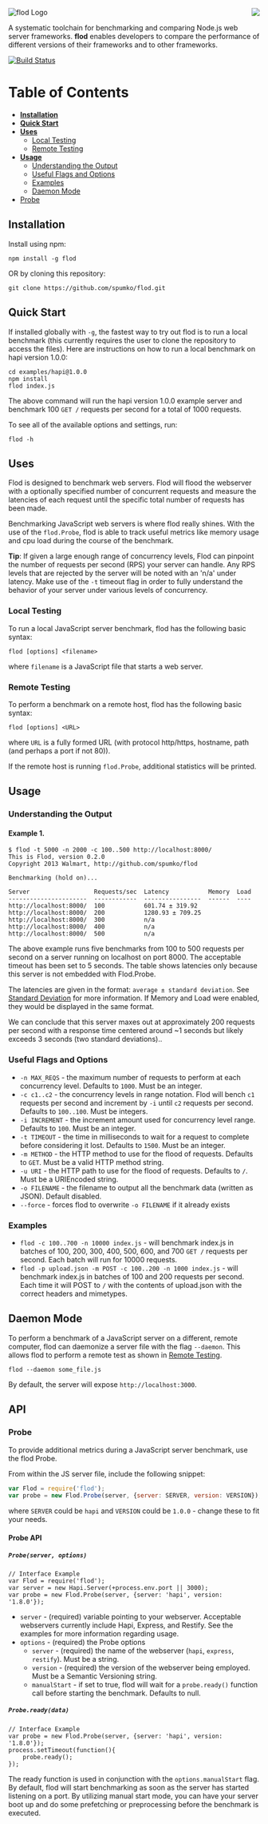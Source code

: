 <a href="https://github.com/spumko"><img src="https://raw.github.com/spumko/spumko/master/images/from.png" align="right" /></a>
![flod Logo](https://raw.github.com/spumko/flod/master/images/flod.png)

A systematic toolchain for benchmarking and comparing Node.js web server frameworks. **flod** enables developers to compare the performance of different versions of their frameworks and to other frameworks.

[![Build Status](https://secure.travis-ci.org/spumko/flod.png)](http://travis-ci.org/spumko/flod)


# Table of Contents

- [**Installation**](#installation)
- [**Quick Start**](#quick-start)
- [**Uses**](#uses)
    - [Local Testing](#local-testing)
    - [Remote Testing](#remote-testing)
- [**Usage**](#usage)
    - [Understanding the Output](#understanding-the-output)
    - [Useful Flags and Options](#useful-flags-and-options)
    - [Examples](#examples)
    - [Daemon Mode](#daemon-mode)
- [Probe](#probe)


## Installation

Install using npm:

    npm install -g flod

OR by cloning this repository:

    git clone https://github.com/spumko/flod.git


## Quick Start

If installed globally with `-g`, the fastest way to try out flod is to run a local benchmark (this currently requires the user to clone the repository to access the files). Here are instructions on how to run a local benchmark on hapi version 1.0.0:

    cd examples/hapi@1.0.0
    npm install
    flod index.js

The above command will run the hapi version 1.0.0 example server and benchmark 100 `GET /` requests per second for a total of 1000 requests.


To see all of the available options and settings, run:

    flod -h


## Uses

Flod is designed to benchmark web servers. Flod will flood the webserver with a optionally specified number of concurrent requests and measure the latencies of each request until the specific total number of requests has been made.

Benchmarking JavaScript web servers is where flod really shines. With the use of the `flod.Probe`, flod is able to track useful metrics like memory usage and cpu load during the course of the benchmark. 

**Tip**: If given a large enough range of concurrency levels, Flod can pinpoint the number of requests per second (RPS) your server can handle. Any RPS levels that are rejected by the server will be noted with an 'n/a' under latency. Make use of the `-t` timeout flag in order to fully understand the behavior of your server under various levels of concurrency.

### Local Testing

To run a local JavaScript server benchmark, flod has the following basic syntax:

    flod [options] <filename>

where `filename` is a JavaScript file that starts a web server.


### Remote Testing

To perform a benchmark on a remote host, flod has the following basic syntax:

    flod [options] <URL>

where `URL` is a fully formed URL (with protocol http/https, hostname, path (and perhaps a port if not 80)).

If the remote host is running `flod.Probe`, additional statistics will be printed.


## Usage

### Understanding the Output

#### Example 1.
```
$ flod -t 5000 -n 2000 -c 100..500 http://localhost:8000/
This is Flod, version 0.2.0
Copyright 2013 Walmart, http://github.com/spumko/flod

Benchmarking (hold on)...

Server                  Requests/sec  Latency           Memory  Load
----------------------  ------------  ----------------  ------  ----
http://localhost:8000/  100           601.74 ± 319.92               
http://localhost:8000/  200           1280.93 ± 709.25              
http://localhost:8000/  300           n/a                           
http://localhost:8000/  400           n/a                           
http://localhost:8000/  500           n/a                           
```

The above example runs five benchmarks from 100 to 500 requests per second on a server running on localhost on port 8000. The acceptable timeout has been set to 5 seconds. The table shows latencies only because this server is not embedded with Flod.Probe.

The latencies are given in the format: `average ± standard deviation`. See [Standard Deviation](http://en.wikipedia.org/wiki/Standard_deviation) for more information. If Memory and Load were enabled, they would be displayed in the same format.

We can conclude that this server maxes out at approximately 200 requests per second with a response time centered around ~1 seconds but likely exceeds 3 seconds (two standard deviations).. 

### Useful Flags and Options

- `-n MAX_REQS` - the maximum number of requests to perform at each concurrency level. Defaults to `1000`. Must be an integer.
- `-c c1..c2` - the concurrency levels in range notation. Flod will bench `c1` requests per second and increment by `-i` until `c2` requests per second. Defaults to `100..100`. Must be integers.
- `-i INCREMENT` - the increment amount used for concurrency level range. Defaults to `100`. Must be an integer.
- `-t TIMEOUT` - the time in milliseconds to wait for a request to complete before considering it lost. Defaults to `1500`. Must be an integer.
- `-m METHOD` - the HTTP method to use for the flood of requests. Defaults to `GET`. Must be a valid HTTP method string.
- `-u URI` - the HTTP path to use for the flood of requests. Defaults to `/`. Must be a URIEncoded string.
- `-o FILENAME` - the filename to output all the benchmark data (written as JSON). Default disabled. 
- `--force` - forces flod to overwrite `-o FILENAME` if it already exists

### Examples

- `flod -c 100..700 -n 10000 index.js` - will benchmark index.js in batches of 100, 200, 300, 400, 500, 600, and 700 `GET /` requests per second. Each batch will run for 10000 requests.
- `flod -p upload.json -m POST -c 100..200 -n 1000 index.js` - will benchmark index.js in batches of 100 and 200 requests per second. Each time it will POST to `/` with the contents of upload.json with the correct headers and mimetypes.



## Daemon Mode

To perform a benchmark of a JavaScript server on a different, remote computer, flod can daemonize a server file with the flag `--daemon`. This allows flod to perform a remote test as shown in [Remote Testing](#remote-testing).

    flod --daemon some_file.js

By default, the server will expose `http://localhost:3000`.


## API 

### Probe

To provide additional metrics during a JavaScript server benchmark, use the flod Probe.

From within the JS server file, include the following snippet:

```javascript
var Flod = require('flod');
var probe = new Flod.Probe(server, {server: SERVER, version: VERSION});
```

where `SERVER` could be `hapi` and `VERSION` could be `1.0.0` - change these to fit your needs.

#### Probe API

##### `Probe(server, options)`

```
// Interface Example
var Flod = require('flod');
var server = new Hapi.Server(+process.env.port || 3000);
var probe = new Flod.Probe(server, {server: 'hapi', version: '1.8.0'});
```

- `server` - (required) variable pointing to your webserver. Acceptable webservers currently include Hapi, Express, and Restify. See the examples for more information regarding usage.
- `options` - (required) the Probe options
    - `server` - (required) the name of the webserver (`hapi`, `express`, `restify`). Must be a string.
    - `version` - (required) the version of the webserver being employed. Must be a Semantic Versioning string.
    - `manualStart` - if set to true, flod will wait for a `probe.ready()` function call before starting the benchmark. Defaults to null.

##### `Probe.ready(data)`

```
// Interface Example
var probe = new Flod.Probe(server, {server: 'hapi', version: '1.8.0'});
process.setTimeout(function(){
    probe.ready();
});
```

The ready function is used in conjunction with the `options.manualStart` flag. By default, flod will start benchmarking as soon as the server has started listening on a port. By utilizing manual start mode, you can have your server boot up and do some prefetching or preprocessing before the benchmark is executed.